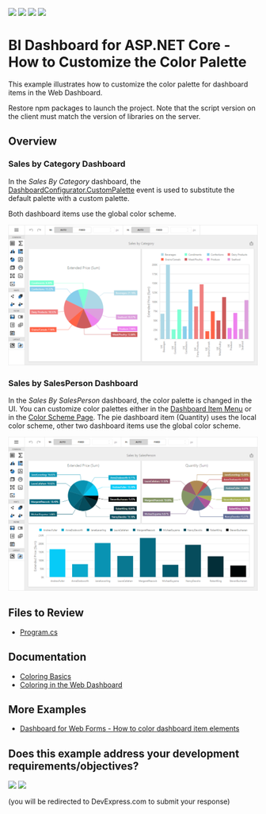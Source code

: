 <!-- default badges list -->
![](https://img.shields.io/endpoint?url=https://codecentral.devexpress.com/api/v1/VersionRange/500725287/23.1.2%2B)
[![](https://img.shields.io/badge/Open_in_DevExpress_Support_Center-FF7200?style=flat-square&logo=DevExpress&logoColor=white)](https://supportcenter.devexpress.com/ticket/details/T1095658)
[![](https://img.shields.io/badge/📖_How_to_use_DevExpress_Examples-e9f6fc?style=flat-square)](https://docs.devexpress.com/GeneralInformation/403183)
[![](https://img.shields.io/badge/💬_Leave_Feedback-feecdd?style=flat-square)](#does-this-example-address-your-development-requirementsobjectives)
<!-- default badges end -->
# BI Dashboard for ASP.NET Core - How to Customize the Color Palette

This example illustrates how to customize the color palette for dashboard items in the Web Dashboard.

Restore npm packages to launch the project. Note that the script version on the client must match the version of libraries on the server.

## Overview

### Sales by Category Dashboard

In the *Sales By Category* dashboard, the [DashboardConfigurator.CustomPalette](https://docs.devexpress.com/Dashboard/DevExpress.DashboardWeb.DashboardConfigurator.CustomPalette) event is used to substitute the default palette with a custom palette.

Both dashboard items use the global color scheme.

![Web Dashboard - Customizing Color Palettes Global Scheme](images/custom-color-palettes.png)

### Sales by SalesPerson Dashboard

In the *Sales By SalesPerson* dashboard, the color palette is changed in the UI. You can customize color palettes either in the [Dashboard Item Menu](https://docs.devexpress.com/Dashboard/117446/web-dashboard/ui-elements-and-customization/ui-elements/dashboard-item-menu) or in the [Color Scheme Page](https://docs.devexpress.com/Dashboard/117444/web-dashboard/ui-elements-and-customization/ui-elements/dashboard-menu). The pie dashboard item (Quantity) uses the local color scheme, other two dashboard items use the global color scheme.

![Web Dashboard - Customizing Color Palettes Local and Global Scheme](images/custom-color-palettes-local.png)

## Files to Review

- [Program.cs](./CS/WebDashboardCustomColorPalettes/Program.cs)

## Documentation

- [Coloring Basics](https://docs.devexpress.com/Dashboard/116915)
- [Coloring in the Web Dashboard](https://docs.devexpress.com/Dashboard/117152)

## More Examples

- [Dashboard for Web Forms - How to color dashboard item elements](https://github.com/DevExpress-Examples/web-forms-dashboard-color-dashboard-item-elements)
<!-- feedback -->
## Does this example address your development requirements/objectives?

[<img src="https://www.devexpress.com/support/examples/i/yes-button.svg"/>](https://www.devexpress.com/support/examples/survey.xml?utm_source=github&utm_campaign=asp-net-core-dashboard-customize-color-palettes&~~~was_helpful=yes) [<img src="https://www.devexpress.com/support/examples/i/no-button.svg"/>](https://www.devexpress.com/support/examples/survey.xml?utm_source=github&utm_campaign=asp-net-core-dashboard-customize-color-palettes&~~~was_helpful=no)

(you will be redirected to DevExpress.com to submit your response)
<!-- feedback end -->
